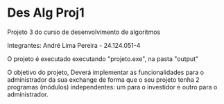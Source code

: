 # Des Alg Proj1
 Projeto 3 do curso de desenvolvimento de algoritmos

Integrantes:
André Lima Pereira - 24.124.051-4

O projeto é executado executando "projeto.exe", na pasta "output"

O objetivo do projeto, Deverá implementar as funcionalidades para o administrador da sua exchange de forma que o seu projeto tenha 2 programas (módulos) independentes: um para o investidor e outro para o administrador.
